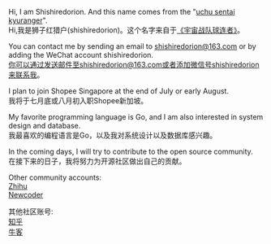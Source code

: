 Hi, I am Shishiredorion. And this name comes from the "[uchu sentai kyuranger](https://powerrangers.fandom.com/wiki/Uchu_Sentai_Kyuranger)".  
Hi,我是狮子红猎户(shishiredorion)。这个名字来自于[《宇宙战队球连者》](https://baike.baidu.com/item/%E5%AE%87%E5%AE%99%E6%88%98%E9%98%9F%E4%B9%9D%E8%BF%9E%E8%80%85/20414119)。

You can contact me by sending an email to shishiredorion@163.com or by adding the WeChat account shishiredorion.   
你可以通过发送邮件至shishiredorion@163.com或者添加微信号shishiredorion来联系我。

I plan to join Shopee Singapore at the end of July or early August.  
我将于七月底或八月初入职Shopee新加坡。

My favorite programming language is Go, and I am also interested in system design and database.  
我最喜欢的编程语言是Go，以及我对系统设计以及数据库感兴趣。

In the coming days, I will try to contribute to the open source community.  
在接下来的日子，我将努力为开源社区做出自己的贡献。

Other community accounts:  
[Zhihu](https://www.zhihu.com/people/shi-zi-xi-hu-hong)  
[Newcoder](https://www.nowcoder.com/profile/600023347)  

其他社区账号:  
[知乎](https://www.zhihu.com/people/shi-zi-xi-hu-hong)  
[牛客](https://www.nowcoder.com/profile/600023347)  
